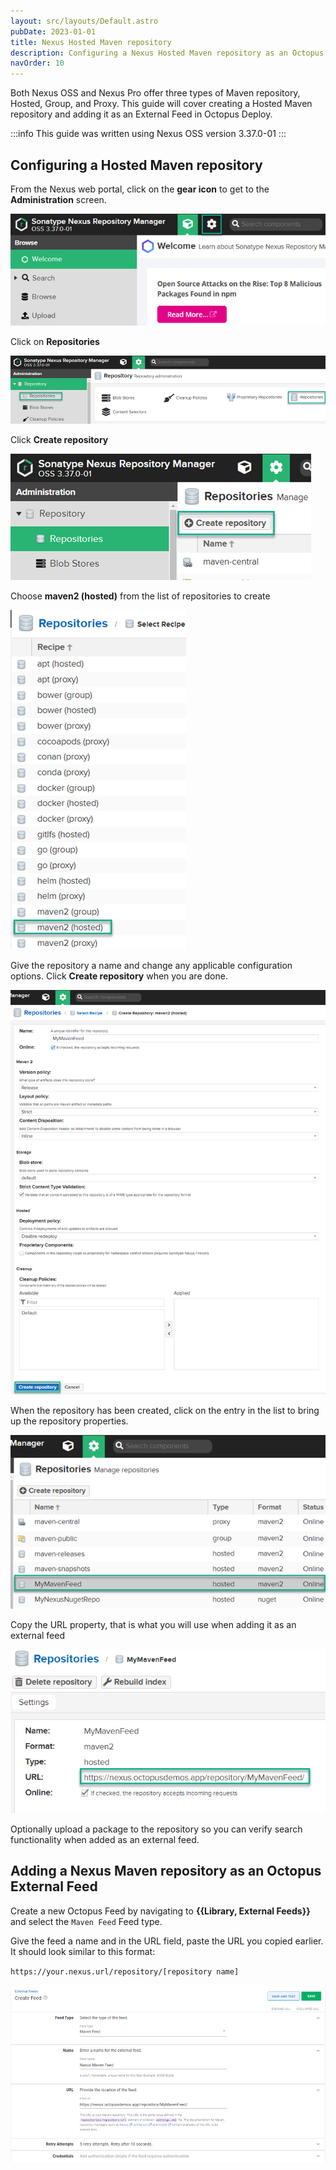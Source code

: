 ```yaml
---
layout: src/layouts/Default.astro
pubDate: 2023-01-01
title: Nexus Hosted Maven repository
description: Configuring a Nexus Hosted Maven repository as an Octopus feed.
navOrder: 10
---
```

Both Nexus OSS and Nexus Pro offer three types of Maven repository, Hosted, Group, and Proxy.  This guide will cover creating a Hosted Maven repository and adding it as an External Feed in Octopus Deploy.

:::info
This guide was written using Nexus OSS version 3.37.0-01
:::


## Configuring a Hosted Maven repository

From the Nexus web portal, click on the **gear icon** to get to the **Administration** screen.

![Administration gear Icon](../images/nexus-nuget-administration.png)

Click on **Repositories**

![Repositories](../images/nexus-repositories.png)

Click **Create repository**

![Create repository](../images/nexus-create-repository.png)

Choose **maven2 (hosted)** from the list of repositories to create

![Maven (hosted)](images/nexus-maven-repository.png)

Give the repository a name and change any applicable configuration options.  Click **Create repository** when you are done.

![Create repository](images/nexus-create-maven-repository.png)

When the repository has been created, click on the entry in the list to bring up the repository properties.

![MyNexusMavenRepo](images/nexus-mynexusmavenrepo.png)

Copy the URL property, that is what you will use when adding it as an external feed

![Repository URL](images/nexus-maven-url.png)

Optionally upload a package to the repository so you can verify search functionality when added as an external feed.

## Adding a Nexus Maven repository as an Octopus External Feed
Create a new Octopus Feed by navigating to **{{Library, External Feeds}}** and select the `Maven Feed` Feed type. 

Give the feed a name and in the URL field, paste the URL you copied earlier.  It should look similar to this format:

`https://your.nexus.url/repository/[repository name]`

![Nexus NuGet feed](images/nexus-maven-feed.png)